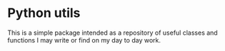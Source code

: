 # Python utils

This is a simple package intended as a repository of useful classes and functions I may write or find on my day to day work.